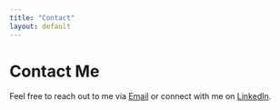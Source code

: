 ```yaml
---
title: "Contact"
layout: default
---
```

# Contact Me
Feel free to reach out to me via [Email](mailto:your-email@example.com) or connect with me on [LinkedIn](#).

 